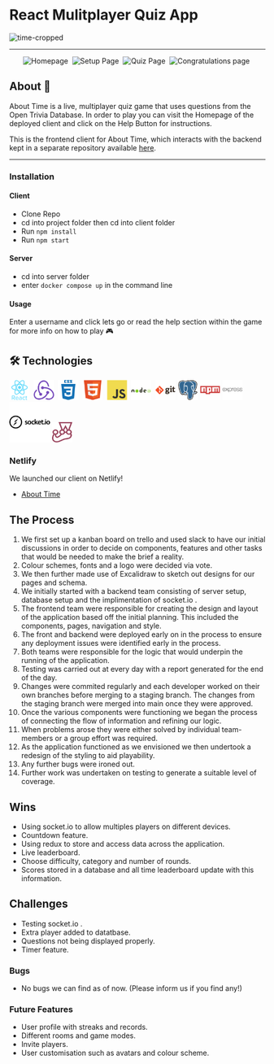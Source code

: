 # React Mulitplayer Quiz App
<div>
<img src="https://i.ibb.co/k1PVV5H/time-cropped.png" alt="time-cropped" border="0" title="abouttimelogo" border="0"width="800" height="250"/>&nbsp;
</div>

---

<div align="center">
<img src="https://i.ibb.co/GkWM8Cv/Screenshot-2022-06-30-at-16-30-55.png" alt="Homepage" border="0" title="Homepage" width="350" height="250"/>&nbsp;
<img src="https://i.ibb.co/khnd6JV/Screenshot-2022-06-30-at-20-03-22.png" alt="Setup Page" border="0" title="SetupPage" width="350" height="250"/>&nbsp;
<img src="https://i.ibb.co/N2mdf5z/Screenshot-2022-06-30-at-20-03-55.png" alt="Quiz Page" border="0" title="QuizpAGE" width="350" height="250"/>&nbsp;
<img src="https://i.ibb.co/Vv6kB6Y/Screenshot-2022-06-30-at-20-05-01.png" alt="Congratulations page" border="0" title="Congrats" width="350" height="250"/>&nbsp;
</div>

## About 💾

About Time is a live, multiplayer quiz game that uses questions from the Open Trivia Database. In order to play you can visit the Homepage of the deployed client and click on the Help Button for instructions.

This is the frontend client for About Time, which interacts with the backend kept in a separate repository available [here](https://github.com/buscaroli/Lap3-Project-Backend).

---
### Installation

#### Client
- Clone Repo
- cd into project folder then cd into client folder
- Run `npm install`
- Run `npm start`

#### Server
- cd into server folder
- enter `docker compose up` in the command line

#### Usage

Enter a username and click lets go or read the help section within the game for more info on how to play 🎮

## :hammer_and_wrench: Technologies

<div>
  <img src="https://github.com/devicons/devicon/blob/master/icons/react/react-original-wordmark.svg" title="React" alt="React" width="40" height="40"/>&nbsp;
  <img src="https://github.com/devicons/devicon/blob/master/icons/redux/redux-original.svg" title="Redux" alt="Redux " width="40" height="40"/>&nbsp;
  <img src="https://github.com/devicons/devicon/blob/master/icons/css3/css3-plain-wordmark.svg"  title="CSS3" alt="CSS" width="40" height="40"/>&nbsp;
  <img src="https://github.com/devicons/devicon/blob/master/icons/html5/html5-original.svg" title="HTML5" alt="HTML" width="40" height="40"/>&nbsp;
  <img src="https://github.com/devicons/devicon/blob/master/icons/javascript/javascript-original.svg" title="JavaScript" alt="JavaScript" width="40" height="40"/>&nbsp;
  <img src="https://github.com/devicons/devicon/blob/master/icons/nodejs/nodejs-original-wordmark.svg" title="NodeJS" alt="NodeJS" width="40" height="40"/>&nbsp;
  <img src="https://github.com/devicons/devicon/blob/master/icons/git/git-original-wordmark.svg" title="Git" **alt="Git" width="40" height="40"/>
  <img src="https://github.com/devicons/devicon/blob/master/icons/postgresql/postgresql-original.svg" title="PostgresSQL" **alt="PostgresSQL" width="40" height="40"/>
 <img src="https://github.com/devicons/devicon/blob/master/icons/npm/npm-original-wordmark.svg" title="npm" **alt="npm" width="40" height="40"/>
 <img src="https://github.com/devicons/devicon/blob/master/icons/express/express-original-wordmark.svg" title="express" **alt="express" width="40" height="40"/>
 <img src="https://github.com/devicons/devicon/blob/master/icons/socketio/socketio-original-wordmark.svg" title="socket.io" **alt="socket.io" width="80" height="80"/>
 <img src="https://github.com/devicons/devicon/blob/master/icons/jest/jest-plain.svg" title="Jest" **alt="Jest" width="40" height="40"/>
 
  
</div>

### Netlify

We launched our client on Netlify!

- [About Time](https://about-time.netlify.app)

## The Process
1. We first set up a kanban board on trello and used slack to have our initial discussions in order to decide on components, features and other tasks that would be needed to make the brief a reality.
2. Colour schemes, fonts and a logo were decided via vote.
3. We then further made use of Excalidraw to sketch out designs for our pages and schema. 
4. We initially started with a backend team consisting of server setup, database setup and the implimentation of socket.io .
5. The frontend team were responsible for creating the design and layout of the application based off the initial planning. This included the components, pages, navigation and style.
6. The front and backend were deployed early on in the process to ensure any deployment issues were identified early in the process.
7. Both teams were responsible for the logic that would underpin the running of the application.
8. Testing was carried out at every day with a report generated for the end of the day.
9. Changes were commited regularly and each developer worked on their own branches before merging to a staging branch. The changes from the staging branch    were merged into main once they were approved.
10. Once the various components were functioning we began the process of connecting the flow of information and refining our logic.
11. When problems arose they were either solved by individual team-members or a group effort was required.
12. As the application functioned as we envisioned we then undertook a redesign of the styling to aid playability.
13. Any further bugs were ironed out.
14. Further work was undertaken on testing to generate a suitable level of coverage.

## Wins
- Using socket.io to allow multiples players on different devices.
- Countdown feature.
- Using redux to store and access data across the application.
- Live leaderboard.
- Choose difficulty, category and number of rounds.
- Scores stored in a database and all time leaderboard update with this information.

## Challenges
- Testing socket.io .
- Extra player added to datatbase.
- Questions not being displayed properly.
- Timer feature.

### Bugs

- No bugs we can find as of now. (Please inform us if you find any!)

### Future Features
- User profile with streaks and records.
- Different rooms and game modes.
- Invite players.
- User customisation such as avatars and colour scheme.

